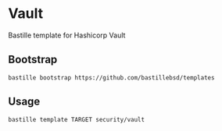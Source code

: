 # Vault
Bastille template for Hashicorp Vault

## Bootstrap
```shell
bastille bootstrap https://github.com/bastillebsd/templates
```

## Usage
```shell
bastille template TARGET security/vault
```
